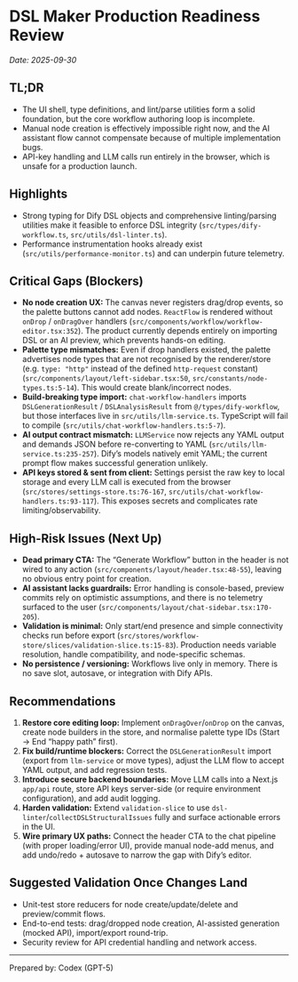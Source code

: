 # DSL Maker Production Readiness Review
_Date: 2025-09-30_

## TL;DR
- The UI shell, type definitions, and lint/parse utilities form a solid foundation, but the core workflow authoring loop is incomplete.
- Manual node creation is effectively impossible right now, and the AI assistant flow cannot compensate because of multiple implementation bugs.
- API-key handling and LLM calls run entirely in the browser, which is unsafe for a production launch.

## Highlights
- Strong typing for Dify DSL objects and comprehensive linting/parsing utilities make it feasible to enforce DSL integrity (`src/types/dify-workflow.ts`, `src/utils/dsl-linter.ts`).
- Performance instrumentation hooks already exist (`src/utils/performance-monitor.ts`) and can underpin future telemetry.

## Critical Gaps (Blockers)
- **No node creation UX:** The canvas never registers drag/drop events, so the palette buttons cannot add nodes. `ReactFlow` is rendered without `onDrop` / `onDragOver` handlers (`src/components/workflow/workflow-editor.tsx:352`). The product currently depends entirely on importing DSL or an AI preview, which prevents hands-on editing.
- **Palette type mismatches:** Even if drop handlers existed, the palette advertises node types that are not recognised by the renderer/store (e.g. `type: "http"` instead of the defined `http-request` constant) (`src/components/layout/left-sidebar.tsx:50`, `src/constants/node-types.ts:5-14`). This would create blank/incorrect nodes.
- **Build-breaking type import:** `chat-workflow-handlers` imports `DSLGenerationResult` / `DSLAnalysisResult` from `@/types/dify-workflow`, but those interfaces live in `src/utils/llm-service.ts`. TypeScript will fail to compile (`src/utils/chat-workflow-handlers.ts:5-7`).
- **AI output contract mismatch:** `LLMService` now rejects any YAML output and demands JSON before re-converting to YAML (`src/utils/llm-service.ts:235-257`). Dify’s models natively emit YAML; the current prompt flow makes successful generation unlikely.
- **API keys stored & sent from client:** Settings persist the raw key to local storage and every LLM call is executed from the browser (`src/stores/settings-store.ts:76-167`, `src/utils/chat-workflow-handlers.ts:93-117`). This exposes secrets and complicates rate limiting/observability.

## High-Risk Issues (Next Up)
- **Dead primary CTA:** The “Generate Workflow” button in the header is not wired to any action (`src/components/layout/header.tsx:48-55`), leaving no obvious entry point for creation.
- **AI assistant lacks guardrails:** Error handling is console-based, preview commits rely on optimistic assumptions, and there is no telemetry surfaced to the user (`src/components/layout/chat-sidebar.tsx:170-205`).
- **Validation is minimal:** Only start/end presence and simple connectivity checks run before export (`src/stores/workflow-store/slices/validation-slice.ts:15-83`). Production needs variable resolution, handle compatibility, and node-specific schemas.
- **No persistence / versioning:** Workflows live only in memory. There is no save slot, autosave, or integration with Dify APIs.

## Recommendations
1. **Restore core editing loop:** Implement `onDragOver`/`onDrop` on the canvas, create node builders in the store, and normalise palette type IDs (Start → End “happy path” first).
2. **Fix build/runtime blockers:** Correct the `DSLGenerationResult` import (export from `llm-service` or move types), adjust the LLM flow to accept YAML output, and add regression tests.
3. **Introduce secure backend boundaries:** Move LLM calls into a Next.js `app/api` route, store API keys server-side (or require environment configuration), and add audit logging.
4. **Harden validation:** Extend `validation-slice` to use `dsl-linter`/`collectDSLStructuralIssues` fully and surface actionable errors in the UI.
5. **Wire primary UX paths:** Connect the header CTA to the chat pipeline (with proper loading/error UI), provide manual node-add menus, and add undo/redo + autosave to narrow the gap with Dify’s editor.

## Suggested Validation Once Changes Land
- Unit-test store reducers for node create/update/delete and preview/commit flows.
- End-to-end tests: drag/dropped node creation, AI-assisted generation (mocked API), import/export round-trip.
- Security review for API credential handling and network access.

---
Prepared by: Codex (GPT-5)
